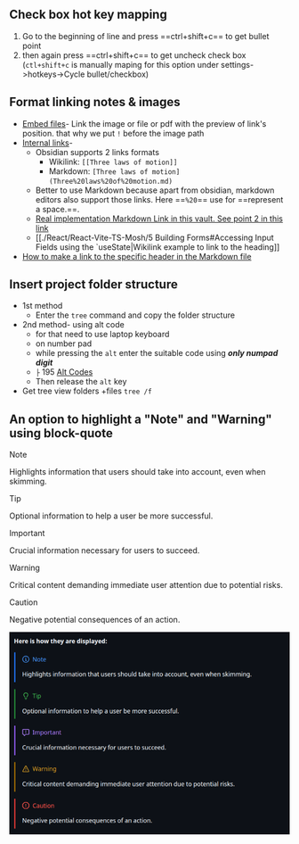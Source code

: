 ## Check box hot key mapping

1. Go to the beginning of line and press ==ctrl+shift+c== to get bullet point
2. then again press ==ctrl+shift+c== to get uncheck check box (`ctl+shift+c` is manually maping for this option under settings->hotkeys->Cycle bullet/checkbox)
## Format linking notes & images
- [Embed files](https://help.obsidian.md/Linking+notes+and+files/Embed+files)- Link the image or file or pdf with the preview of link's position. that why we put `!` before the image path
- [Internal links](https://help.obsidian.md/Linking+notes+and+files/Internal+links)-
	- Obsidian supports 2 links formats
		- Wikilink: `[[Three laws of motion]]`
		- Markdown: `[Three laws of motion](Three%20laws%20of%20motion.md)`
	- Better to use Markdown because apart from obsidian, markdown editors also support those links. Here ==`%20`== use for ==represent a space.==.
	- [Real implementation Markdown Link in this vault. See point 2 in this link](./React/React-Vite-TS-Mosh/5%20Building%20Forms#Accessing%20Input%20Fields%20using%20the%20`useState`)
	- [[./React/React-Vite-TS-Mosh/5 Building Forms#Accessing Input Fields using the `useState|Wikilink example to link to the heading]]
- [How to make a link to the specific header in the Markdown file](https://blog.markdowntools.com/posts/how-to-link-to-a-header-in-markdown#:~:text=In%20Markdown%2C%20you%20can%20create,the%20text%20of%20the%20heading.&text=To%20link%20to%20a%20header%2C%20you%20need%20to%20use%20the,id%E2%80%9D%20attribute%20of%20the%20heading.)

## Insert project folder structure
- 1st method
	- Enter the `tree` command and copy the folder structure
- 2nd method- using alt code
	- for that need to use laptop keyboard
	- on number pad
	- while pressing the `alt` enter the suitable code using ***only numpad digit***
    - `├` 195 [Alt Codes](https://www.freecodecamp.org/news/alt-codes-special-characters-keyboard-symbols-windows-list/)
	- Then release the `alt` key
- Get tree view folders +files `tree /f`

## An option to highlight a "Note" and "Warning" using block-quote
> [!NOTE]  
> Highlights information that users should take into account, even when skimming.

> [!TIP]
> Optional information to help a user be more successful.

> [!IMPORTANT]  
> Crucial information necessary for users to succeed.

> [!WARNING]  
> Critical content demanding immediate user attention due to potential risks.

> [!CAUTION]
> Negative potential consequences of an action.

![](assets/Pasted%20image%2020250710155830.png)